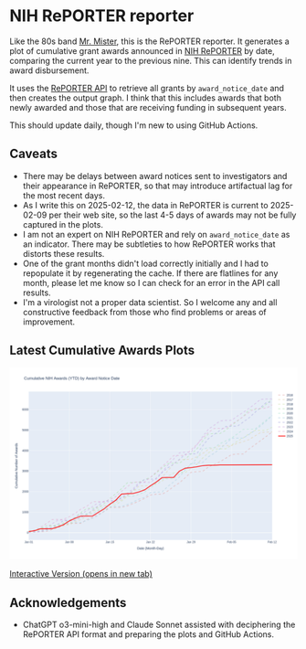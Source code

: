 # NIH RePORTER reporter
Like the 80s band [Mr. Mister](https://youtu.be/9NDjt4FzFWY?si=Xc0q9_-9YjigdgIX), this is the RePORTER reporter. It generates a plot of cumulative grant awards announced in [NIH RePORTER](https://reporter.nih.gov) by date, comparing the current year to the previous nine. This can identify trends in award disbursement.

It uses the [RePORTER API](https://api.reporter.nih.gov) to retrieve all grants by `award_notice_date` and then creates the output graph. I think that this includes awards that both newly awarded and those that are receiving funding in subsequent years.

This should update daily, though I'm new to using GitHub Actions.

## Caveats
- There may be delays between award notices sent to investigators and their appearance in RePORTER, so that may introduce artifactual lag for the most recent days.
- As I write this on 2025-02-12, the data in RePORTER is current to 2025-02-09 per their web site, so the last 4-5 days of awards may not be fully captured in the plots.
- I am not an expert on NIH RePORTER and rely on `award_notice_date` as an indicator. There may be subtleties to how RePORTER works that distorts these results.
- One of the grant months didn't load correctly initially and I had to repopulate it by regenerating the cache. If there are flatlines for any month, please let me know so I can check for an error in the API call results.
- I'm a virologist not a proper data scientist. So I welcome any and all constructive feedback from those who find problems or areas of improvement.

## Latest Cumulative Awards Plots
![Cumulative Awards Plot](./nih_awards.png)

<a href="https://dhoconno.github.io/reporter/nih_awards.html" target="_blank">Interactive Version (opens in new tab)</a>

## Acknowledgements
- ChatGPT o3-mini-high and Claude Sonnet assisted with deciphering the RePORTER API format and preparing the plots and GitHub Actions.